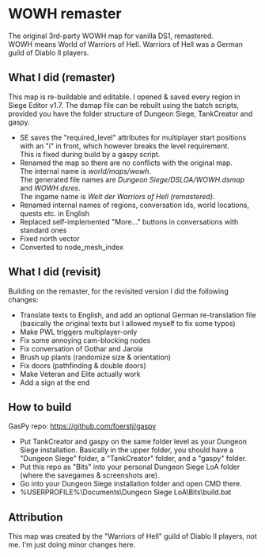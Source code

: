 # WOWH remaster

The original 3rd-party WOWH map for vanilla DS1, remastered.\
WOWH means World of Warriors of Hell. Warriors of Hell was a German guild of Diablo II players.

## What I did (remaster)

This map is re-buildable and editable. I opened & saved every region in Siege Editor v1.7. The dsmap file can be rebuilt using the batch scripts, provided you have the folder structure of Dungeon Siege, TankCreator and gaspy.
- SE saves the "required_level" attributes for multiplayer start positions with an "i" in front, which however breaks the level requirement.\
  This is fixed during build by a gaspy script.
- Renamed the map so there are no conflicts with the original map.\
  The internal name is *world/maps/wowh*.\
  The generated file names are *Dungeon Siege/DSLOA/WOWH.dsmap* and *WOWH.dsres*.\
  The ingame name is *Welt der Warriors of Hell (remastered)*.
- Renamed internal names of regions, conversation ids, world locations, quests etc. in English
- Replaced self-implemented "More..." buttons in conversations with standard ones
- Fixed north vector
- Converted to node_mesh_index

## What I did (revisit)

Building on the remaster, for the revisited version I did the following changes:
- Translate texts to English, and add an optional German re-translation file (basically the original texts but I allowed myself to fix some typos)
- Make PWL triggers multiplayer-only
- Fix some annoying cam-blocking nodes
- Fix conversation of Gothar and Jarola
- Brush up plants (randomize size & orientation)
- Fix doors (pathfinding & double doors)
- Make Veteran and Elite actually work
- Add a sign at the end

## How to build

GasPy repo: https://github.com/foerstj/gaspy

- Put TankCreator and gaspy on the same folder level as your Dungeon Siege installation. Basically in the upper folder, you should have a "Dungeon Siege" folder, a "TankCreator" folder, and a "gaspy" folder.
- Put this repo as "Bits" into your personal Dungeon Siege LoA folder (where the savegames & screenshots are).
- Go into your Dungeon Siege installation folder and open CMD there.
- %USERPROFILE%\Documents\Dungeon Siege LoA\Bits\build.bat

## Attribution

This map was created by the "Warriors of Hell" guild of Diablo II players, not me. I'm just doing minor changes here.

